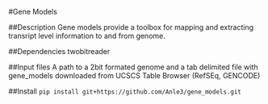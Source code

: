  
#Gene Models
 
##Description
Gene models provide a toolbox for mapping and extracting transript level information to and from genome.

##Dependencies
twobitreader

##Input files
A path to a 2bit formated genome and a tab delimited file with gene_models downloaded from UCSCS Table Browser (RefSEq, GENCODE)

##Install
```pip install git+https://github.com/Anle3/gene_models.git```